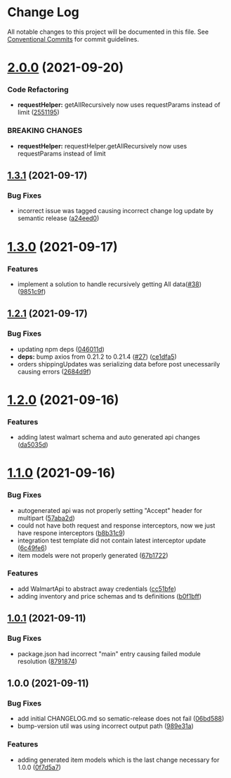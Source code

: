 # Change Log

All notable changes to this project will be documented in this file.
See [Conventional Commits](https://conventionalcommits.org) for commit guidelines.

# [2.0.0](https://github.com/whitebox-co/walmart-marketplace-api/compare/v1.3.1...v2.0.0) (2021-09-20)

### Code Refactoring

-   **requestHelper:** getAllRecursively now uses requestParams instead of limit ([2551195](https://github.com/whitebox-co/walmart-marketplace-api/commit/255119580e6971e37b40d32a423df6a942922824))

### BREAKING CHANGES

-   **requestHelper:** requestHelper.getAllRecursively now uses requestParams instead of limit

## [1.3.1](https://github.com/whitebox-co/walmart-marketplace-api/compare/v1.3.0...v1.3.1) (2021-09-17)

### Bug Fixes

-   incorrect issue was tagged causing incorrect change log update by semantic release ([a24eed0](https://github.com/whitebox-co/walmart-marketplace-api/commit/a24eed08dbdf469a640eef78e875587270353db7))

# [1.3.0](https://github.com/whitebox-co/walmart-marketplace-api/compare/v1.2.1...v1.3.0) (2021-09-17)

### Features

-   implement a solution to handle recursively getting All data([#38](https://github.com/whitebox-co/walmart-marketplace-api/issues/18)) ([9851c9f](https://github.com/whitebox-co/walmart-marketplace-api/commit/9851c9f9904a0daf68a2a0df976ad6ea01cae46b))

## [1.2.1](https://github.com/whitebox-co/walmart-marketplace-api/compare/v1.2.0...v1.2.1) (2021-09-17)

### Bug Fixes

-   updating npm deps ([046011d](https://github.com/whitebox-co/walmart-marketplace-api/commit/046011da72c9f203ede11a609cfeb43c9cac0dc0))
-   **deps:** bump axios from 0.21.2 to 0.21.4 ([#27](https://github.com/whitebox-co/walmart-marketplace-api/issues/27)) ([ce1dfa5](https://github.com/whitebox-co/walmart-marketplace-api/commit/ce1dfa5bd1567505a0a93b21d7ca0b354363a2d5))
-   orders shippingUpdates was serializing data before post unecessarily causing errors ([2684d9f](https://github.com/whitebox-co/walmart-marketplace-api/commit/2684d9f017f44cdbce62f5921ba8ebca57e83fe8))

# [1.2.0](https://github.com/whitebox-co/walmart-marketplace-api/compare/v1.1.0...v1.2.0) (2021-09-16)

### Features

-   adding latest walmart schema and auto generated api changes ([da5035d](https://github.com/whitebox-co/walmart-marketplace-api/commit/da5035dcfeec11f05682db78863572c33a1415d1))

# [1.1.0](https://github.com/whitebox-co/walmart-marketplace-api/compare/v1.0.1...v1.1.0) (2021-09-16)

### Bug Fixes

-   autogenerated api was not properly setting "Accept" header for multipart ([57aba2d](https://github.com/whitebox-co/walmart-marketplace-api/commit/57aba2dffb2229d175b0999a4abe01780af4e3d2))
-   could not have both request and response interceptors, now we just have respone interceptors ([b8b31c9](https://github.com/whitebox-co/walmart-marketplace-api/commit/b8b31c9f63629f57c5b08749dd3ece1928e0e3d6))
-   integration test template did not contain latest interceptor update ([6c49fe6](https://github.com/whitebox-co/walmart-marketplace-api/commit/6c49fe62437b93e4d4a7215c82234394ac43bc9f))
-   item models were not properly generated ([67b1722](https://github.com/whitebox-co/walmart-marketplace-api/commit/67b1722426bcd609ae475858e3ac2fb312cc0596))

### Features

-   add WalmartApi to abstract away credentials ([cc51bfe](https://github.com/whitebox-co/walmart-marketplace-api/commit/cc51bfe59695d9bb1cf3e7f0dfc4090fde1c0213))
-   adding inventory and price schemas and ts definitions ([b0f1bff](https://github.com/whitebox-co/walmart-marketplace-api/commit/b0f1bffad1caaca3de980321742fea021611a2bc))

## [1.0.1](https://github.com/whitebox-co/walmart-marketplace-api/compare/v1.0.0...v1.0.1) (2021-09-11)

### Bug Fixes

-   package.json had incorrect "main" entry causing failed module resolution ([8791874](https://github.com/whitebox-co/walmart-marketplace-api/commit/879187416c8dd47ff8c10c126e1e5b8833ff4500))

## 1.0.0 (2021-09-11)

### Bug Fixes

-   add initial CHANGELOG.md so sematic-release does not fail ([06bd588](https://github.com/whitebox-co/walmart-marketplace-api/commit/06bd588b146533717d05215917cff5c1f5031d35))
-   bump-version util was using incorrect output path ([989e31a](https://github.com/whitebox-co/walmart-marketplace-api/commit/989e31aee1687cabd8172b49abbe63f16c009084))

### Features

-   adding generated item models which is the last change necessary for 1.0.0 ([0f7d5a7](https://github.com/whitebox-co/walmart-marketplace-api/commit/0f7d5a7bdd90dc6f8a76acdac98e3f2ac65c37ac))
